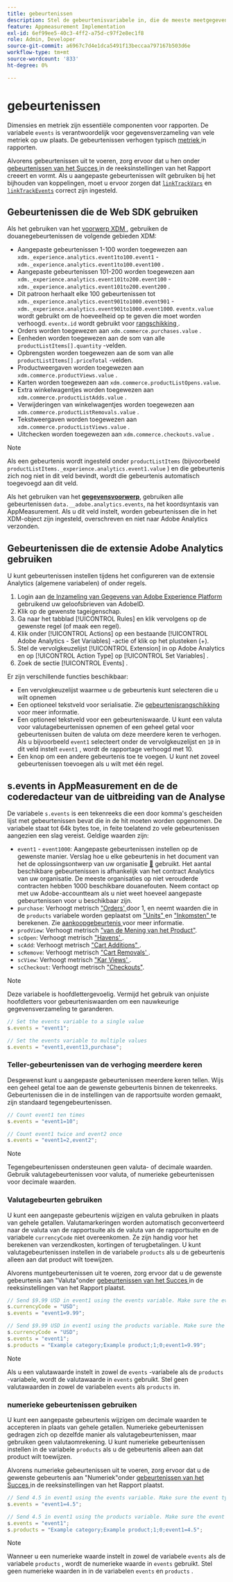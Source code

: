 ```yaml
---
title: gebeurtenissen
description: Stel de gebeurtenisvariabele in, die de meeste meetgegevens op uw site beheert.
feature: Appmeasurement Implementation
exl-id: 6ef99ee5-40c3-4ff2-a75d-c97f2e8ec1f8
role: Admin, Developer
source-git-commit: a6967c7d4e1dca5491f13beccaa797167b503d6e
workflow-type: tm+mt
source-wordcount: '833'
ht-degree: 0%

---
```


# gebeurtenissen

Dimensies en metriek zijn essentiële componenten voor rapporten. De variabele `events` is verantwoordelijk voor gegevensverzameling van vele metriek op uw plaats. De gebeurtenissen verhogen typisch [ metriek ](/help/components/metrics/overview.md) in rapporten.

Alvorens gebeurtenissen uit te voeren, zorg ervoor dat u hen onder [ gebeurtenissen van het Succes ](/help/admin/tools/manage-rs/edit-settings/conversion-var-admin/c-success-events/success-event.md) in de reeksinstellingen van het Rapport creeert en vormt. Als u aangepaste gebeurtenissen wilt gebruiken bij het bijhouden van koppelingen, moet u ervoor zorgen dat [`linkTrackVars`](../../config-vars/linktrackvars.md) en [`linkTrackEvents`](../../config-vars/linktrackevents.md) correct zijn ingesteld.

## Gebeurtenissen die de Web SDK gebruiken

Als het gebruiken van het [ voorwerp XDM ](/help/implement/aep-edge/xdm-var-mapping.md), gebruiken de douanegebeurtenissen de volgende gebieden XDM:

* Aangepaste gebeurtenissen 1-100 worden toegewezen aan `xdm._experience.analytics.event1to100.event1` - `xdm._experience.analytics.event1to100.event100` .
* Aangepaste gebeurtenissen 101-200 worden toegewezen aan `xdm._experience.analytics.event101to200.event100` - `xdm._experience.analytics.event101to200.event200` .
* Dit patroon herhaalt elke 100 gebeurtenissen tot `xdm._experience.analytics.event901to1000.event901` - `xdm._experience.analytics.event901to1000.event1000`. `eventx.value` wordt gebruikt om de hoeveelheid op te geven die moet worden verhoogd. `eventx.id` wordt gebruikt voor [ rangschikking ](event-serialization.md).
* Orders worden toegewezen aan `xdm.commerce.purchases.value` .
* Eenheden worden toegewezen aan de som van alle `productListItems[].quantity` -velden.
* Opbrengsten worden toegewezen aan de som van alle `productListItems[].priceTotal` -velden.
* Productweergaven worden toegewezen aan `xdm.commerce.productViews.value` .
* Karten worden toegewezen aan `xdm.commerce.productListOpens.value`.
* Extra winkelwagentjes worden toegewezen aan `xdm.commerce.productListAdds.value` .
* Verwijderingen van winkelwagentjes worden toegewezen aan `xdm.commerce.productListRemovals.value` .
* Tekstweergaven worden toegewezen aan `xdm.commerce.productListViews.value` .
* Uitchecken worden toegewezen aan `xdm.commerce.checkouts.value` .

>[!NOTE]
>
>Als een gebeurtenis wordt ingesteld onder `productListItems` (bijvoorbeeld `productListItems._experience.analytics.event1.value` ) en die gebeurtenis zich nog niet in dit veld bevindt, wordt die gebeurtenis automatisch toegevoegd aan dit veld.

Als het gebruiken van het [**gegevensvoorwerp**](/help/implement/aep-edge/data-var-mapping.md), gebruiken alle gebeurtenissen `data.__adobe.analytics.events`, na het koordsyntaxis van AppMeasurement. Als u dit veld instelt, worden gebeurtenissen die in het XDM-object zijn ingesteld, overschreven en niet naar Adobe Analytics verzonden.

## Gebeurtenissen die de extensie Adobe Analytics gebruiken

U kunt gebeurtenissen instellen tijdens het configureren van de extensie Analytics (algemene variabelen) of onder regels.

1. Login aan [ de Inzameling van Gegevens van Adobe Experience Platform ](https://experience.adobe.com/data-collection) gebruikend uw geloofsbrieven van AdobeID.
2. Klik op de gewenste tageigenschap.
3. Ga naar het tabblad [!UICONTROL Rules] en klik vervolgens op de gewenste regel (of maak een regel).
4. Klik onder [!UICONTROL Actions] op een bestaande [!UICONTROL Adobe Analytics - Set Variables] -actie of klik op het plusteken (+).
5. Stel de vervolgkeuzelijst [!UICONTROL Extension] in op Adobe Analytics en op [!UICONTROL Action Type] op [!UICONTROL Set Variables] .
6. Zoek de sectie [!UICONTROL Events] .

Er zijn verschillende functies beschikbaar:

* Een vervolgkeuzelijst waarmee u de gebeurtenis kunt selecteren die u wilt opnemen
* Een optioneel tekstveld voor serialisatie. Zie [ gebeurtenisrangschikking ](event-serialization.md) voor meer informatie.
* Een optioneel tekstveld voor een gebeurteniswaarde. U kunt een valuta voor valutagebeurtenissen opnemen of een geheel getal voor gebeurtenissen buiten de valuta om deze meerdere keren te verhogen. Als u bijvoorbeeld `event1` selecteert onder de vervolgkeuzelijst en `10` in dit veld instelt `event1` , wordt de rapportage verhoogd met 10.
* Een knop om een andere gebeurtenis toe te voegen. U kunt net zoveel gebeurtenissen toevoegen als u wilt met één regel.

## s.events in AppMeasurement en de de coderedacteur van de uitbreiding van de Analyse

De variabele `s.events` is een tekenreeks die een door komma&#39;s gescheiden lijst met gebeurtenissen bevat die in de hit moeten worden opgenomen. De variabele staat tot 64k bytes toe, in feite toelatend zo vele gebeurtenissen aangezien een slag vereist. Geldige waarden zijn:

* `event1` - `event1000`: Aangepaste gebeurtenissen instellen op de gewenste manier. Verslag hoe u elke gebeurtenis in het document van het de oplossingsontwerp van uw organisatie [&#128279;](../../../prepare/solution-design.md) gebruikt. Het aantal beschikbare gebeurtenissen is afhankelijk van het contract Analytics van uw organisatie. De meeste organisaties op niet verouderde contracten hebben 1000 beschikbare douanefouten. Neem contact op met uw Adobe-accountteam als u niet weet hoeveel aangepaste gebeurtenissen voor u beschikbaar zijn.
* `purchase`: Verhoogt metrisch [ &quot;Orders&#39; ](/help/components/metrics/orders.md) door 1, en neemt waarden die in de `products` variabele worden geplaatst om [ &quot;Units&quot; ](/help/components/metrics/units.md) en [ &quot;Inkomsten&quot; ](/help/components/metrics/revenue.md) te berekenen. Zie [ aankoopgebeurtenis ](event-purchase.md) voor meer informatie.
* `prodView`: Verhoogt metrisch [ &quot;van de Mening van het Product&quot;](/help/components/metrics/product-views.md).
* `scOpen`: Verhoogt metrisch [ &quot;Havens&#39; ](/help/components/metrics/carts.md).
* `scAdd`: Verhoogt metrisch [ &quot;Cart Additions&quot; ](/help/components/metrics/cart-additions.md).
* `scRemove`: Verhoogt metrisch [ &quot;Cart Removals&#39; ](/help/components/metrics/cart-removals.md).
* `scView`: Verhoogt metrisch [ &quot;Kar Views&#39; ](/help/components/metrics/cart-views.md).
* `scCheckout`: Verhoogt metrisch [ &quot;Checkouts&quot;](/help/components/metrics/checkouts.md).

>[!NOTE]
>
>Deze variabele is hoofdlettergevoelig. Vermijd het gebruik van onjuiste hoofdletters voor gebeurteniswaarden om een nauwkeurige gegevensverzameling te garanderen.

```js
// Set the events variable to a single value
s.events = "event1";

// Set the events variable to multiple values
s.events = "event1,event13,purchase";
```

### Teller-gebeurtenissen van de verhoging meerdere keren

Desgewenst kunt u aangepaste gebeurtenissen meerdere keren tellen. Wijs een geheel getal toe aan de gewenste gebeurtenis binnen de tekenreeks. Gebeurtenissen die in de instellingen van de rapportsuite worden gemaakt, zijn standaard tegengebeurtenissen.

```js
// Count event1 ten times
s.events = "event1=10";

// Count event1 twice and event2 once
s.events = "event1=2,event2";
```

>[!NOTE]
>
>Tegengebeurtenissen ondersteunen geen valuta- of decimale waarden. Gebruik valutagebeurtenissen voor valuta, of numerieke gebeurtenissen voor decimale waarden.

### Valutagebeurten gebruiken

U kunt een aangepaste gebeurtenis wijzigen en valuta gebruiken in plaats van gehele getallen. Valutamarkeringen worden automatisch geconverteerd naar de valuta van de rapportsuite als de valuta van de rapportsuite en de variabele `currencyCode` niet overeenkomen. Ze zijn handig voor het berekenen van verzendkosten, kortingen of terugbetalingen. U kunt valutagebeurtenissen instellen in de variabele `products` als u de gebeurtenis alleen aan dat product wilt toewijzen.

Alvorens muntgebeurtenissen uit te voeren, zorg ervoor dat u de gewenste gebeurtenis aan &quot;Valuta&quot;onder [ gebeurtenissen van het Succes ](/help/admin/tools/manage-rs/edit-settings/conversion-var-admin/c-success-events/success-event.md) in de reeksinstellingen van het Rapport plaatst.

```js
// Send $9.99 USD in event1 using the events variable. Make sure the event type for event1 is Currency in Report suite settings
s.currencyCode = "USD";
s.events = "event1=9.99";

// Send $9.99 USD in event1 using the products variable. Make sure the event type for event1 is Currency in Report suite settings
s.currencyCode = "USD";
s.events = "event1";
s.products = "Example category;Example product;1;0;event1=9.99";
```

>[!NOTE]
>
>Als u een valutawaarde instelt in zowel de `events` -variabele als de `products` -variabele, wordt de valutawaarde in `events` gebruikt. Stel geen valutawaarden in zowel de variabelen `events` als `products` in.

### numerieke gebeurtenissen gebruiken

U kunt een aangepaste gebeurtenis wijzigen om decimale waarden te accepteren in plaats van gehele getallen. Numerieke gebeurtenissen gedragen zich op dezelfde manier als valutagebeurtenissen, maar gebruiken geen valutaomrekening. U kunt numerieke gebeurtenissen instellen in de variabele `products` als u de gebeurtenis alleen aan dat product wilt toewijzen.

Alvorens numerieke gebeurtenissen uit te voeren, zorg ervoor dat u de gewenste gebeurtenis aan &quot;Numeriek&quot;onder [ gebeurtenissen van het Succes ](/help/admin/tools/manage-rs/edit-settings/conversion-var-admin/c-success-events/success-event.md) in de reeksinstellingen van het Rapport plaatst.

```js
// Send 4.5 in event1 using the events variable. Make sure the event type for event1 is Numeric in Report suite settings
s.events = "event1=4.5";

// Send 4.5 in event1 using the products variable. Make sure the event type for event1 is Numeric in Report suite settings
s.events = "event1";
s.products = "Example category;Example product;1;0;event1=4.5";
```

>[!NOTE]
>
>Wanneer u een numerieke waarde instelt in zowel de variabele `events` als de variabele `products` , wordt de numerieke waarde in `events` gebruikt. Stel geen numerieke waarden in in de variabelen `events` en `products` .
